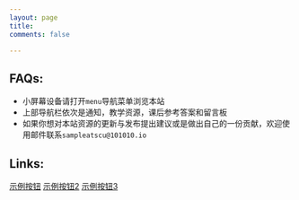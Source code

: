 ```yaml
---
layout: page
title: 
comments: false

---
```



## FAQs:


* 小屏幕设备请打开`menu`导航菜单浏览本站
* 上部导航栏依次是通知，教学资源，课后参考答案和留言板
* 如果你想对本站资源的更新与发布提出建议或是做出自己的一份贡献，欢迎使用邮件联系`sampleatscu@101010.io`


## Links:

<a href="http://jwc.scu.edu.cn/jwc" class="btn">示例按钮</a>
<a href="http://lib.scu.edu.cn" class="btn">示例按钮2</a>
<a href="http://zhjw.scu.edu.cn/login.jsp" class="btn">示例按钮3</a>
